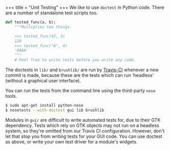 +++
title = "Unit Testing"
+++
We like to use `doctest` in Python code. There are a number of standalone test
scripts too. <!--more-->

```python
def tested_func(a, b):
    """Multiplies two things.

    >>> tested_func(42, 3)
    126
    >>> tested_func("A", 4)
    'AAAA'
    """
    # Feel free to write tests before you write any code.
```

The doctests in `lib/` and `brushlib/` are run by [Travis-CI](https://travis-ci.org/mypaint/mypaint)
whenever a new commit is made, because these are the tests which can run ‘headless’
(without a graphical user interface).

You can run the tests from the command line using the third-party `nose` tools.

```sh
$ sudo apt-get install python-nose
$ nosetests --with-doctest gui lib brushlib
```

Modules in `gui/` are difficult to write automated tests for, due to their GTK dependency.
Tests which rely on GTK objects may not run on a headless system, so they're omitted
from our Travis CI configuration. However, don't let that stop you from writing
tests for your GUI code. You can use doctest as above, or write your own test driver
for a module's widgets.
